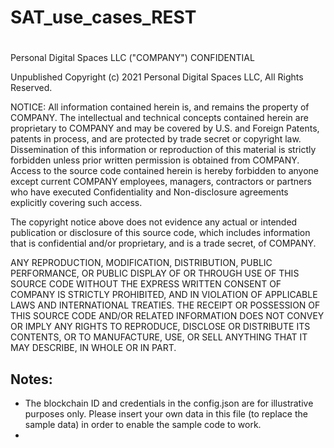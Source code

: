 # SAT_use_cases_REST
#
 Personal Digital Spaces LLC ("COMPANY") CONFIDENTIAL
 
 Unpublished Copyright (c) 2021 Personal Digital Spaces LLC, All Rights Reserved.
 
 NOTICE:  All information contained herein is, and remains the property of COMPANY. The intellectual and technical concepts contained
 herein are proprietary to COMPANY and may be covered by U.S. and Foreign Patents, patents in process, and are protected by trade secret or copyright law.
 Dissemination of this information or reproduction of this material is strictly forbidden unless prior written permission is obtained
 from COMPANY.  Access to the source code contained herein is hereby forbidden to anyone except current COMPANY employees, managers, contractors or partners who have executed 
 Confidentiality and Non-disclosure agreements explicitly covering such access.
 
 The copyright notice above does not evidence any actual or intended publication or disclosure  of  this source code, which includes information that is confidential and/or proprietary, and is a trade secret, of  COMPANY.
 
 ANY REPRODUCTION, MODIFICATION, DISTRIBUTION, PUBLIC  PERFORMANCE, 
 OR PUBLIC DISPLAY OF OR THROUGH USE  OF THIS  SOURCE CODE  WITHOUT  THE EXPRESS WRITTEN CONSENT OF COMPANY IS STRICTLY PROHIBITED, AND IN VIOLATION OF APPLICABLE 
 LAWS AND INTERNATIONAL TREATIES.  THE RECEIPT OR POSSESSION OF  THIS SOURCE CODE AND/OR RELATED INFORMATION DOES NOT CONVEY OR IMPLY ANY RIGHTS TO REPRODUCE, DISCLOSE OR DISTRIBUTE ITS CONTENTS, OR TO MANUFACTURE, USE, OR SELL ANYTHING THAT IT  MAY DESCRIBE, IN WHOLE OR IN PART.

## Notes:
* The blockchain ID and credentials in the config.json are for illustrative purposes only. Please insert your own data in this file (to replace the sample data) in order to enable the sample code to work.
* 
